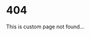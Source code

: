 <!--
title: Page not found
class: page-not-found
status: 404
-->

# 404

This is custom page not found&hellip;